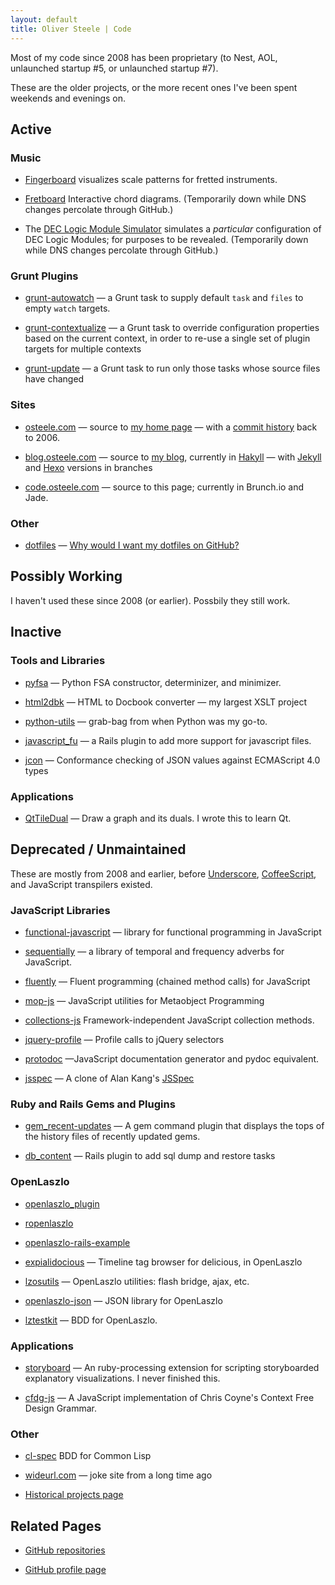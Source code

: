 ```yaml
---
layout: default
title: Oliver Steele | Code
---
```


Most of my code since 2008 has been proprietary (to Nest, AOL, unlaunched startup #5, or unlaunched startup #7).

These are the older projects, or the more recent ones I've been spent weekends and evenings on.

## Active

### Music

* <a href="/fingerboard">Fingerboard</a>
visualizes scale patterns for fretted instruments.

* <a href="http://osteele.github.io/fretboard">Fretboard</a>
Interactive chord diagrams.
(Temporarily down while DNS changes percolate through GitHub.)

* The <a href="http://osteele.github.io/ffmachine">DEC Logic Module Simulator</a>
simulates a <em>particular</em> configuration of DEC Logic Modules; for purposes to be revealed.
(Temporarily down while DNS changes percolate through GitHub.)

### Grunt Plugins

* <a href="https://github.com/osteele/grunt-autowatch">grunt-autowatch</a> &mdash; a Grunt task to supply default `task` and `files` to empty `watch` targets.

* <a href="https://github.com/osteele/grunt-contextualize">grunt-contextualize</a> &mdash; a Grunt task to override configuration properties based on the current context, in order to re-use a single set of plugin targets for multiple contexts

* <a href="https://github.com/osteele/grunt-update">grunt-update</a> &mdash; a Grunt task to run only those tasks whose source files have changed

### Sites

* <a href="https://github.com/osteele/osteele.com">osteele.com</a> &mdash; source to <a href="http://www.osteele.com">my home page</a> &mdash; with a <a href="https://github.com/osteele/osteele.com/commits/master">commit history</a> back to 2006.

* <a href="https://github.com/osteele/blog.osteele.com">blog.osteele.com</a> &mdash; source to <a href="blog.osteele.com">my blog</a>, currently in <a href="http://jaspervdj.be/hakyll/">Hakyll</a> &mdash; with <a href="http://jekyllrb.com">Jekyll</a> and <a href="http://zespia.tw/hexo/">Hexo</a> versions in branches

* <a href="https://github.com/osteele/code.osteele.com">code.osteele.com</a> &mdash; source to this page; currently in Brunch.io and Jade.

### Other
* <a href="https://github.com/osteele/dotfiles">dotfiles</a> &mdash; <a href="http://dotfiles.github.io">Why would I want my dotfiles on GitHub?</a>

## Possibly Working

I haven't used these since 2008 (or earlier). Possbily they still work.

## Inactive
### Tools and Libraries

* <a href="https://github.com/osteele/pyfsa">pyfsa</a> &mdash; Python FSA constructor, determinizer, and minimizer.

* <a href="https://github.com/osteele/html2dbk">html2dbk</a> &mdash; HTML to Docbook converter &mdash; my largest XSLT project

* <a href="https://github.com/osteele/python-utils">python-utils</a> &mdash; grab-bag from when Python was my go-to.

* <a href="https://github.com/osteele/javascript_fu">javascript_fu</a> &mdash; a Rails plugin to add more support for javascript files.

* <a href="https://github.com/osteele/jcon">jcon</a> &mdash; Conformance checking of JSON values against ECMAScript 4.0 types

### Applications

* <a href="https://github.com/osteele/QtTileDual">QtTileDual</a> &mdash; Draw a graph and its duals. I wrote this to learn Qt.

## Deprecated / Unmaintained

These are mostly from 2008 and earlier, before <a href="http://underscorejs.org">Underscore</a>, <a href="http://coffeescript.org">CoffeeScript</a>,
and JavaScript transpilers existed.

### JavaScript Libraries

* <a href="https://github.com/osteele/functional-javascript">functional-javascript</a> &mdash; library for functional programming in JavaScript

* <a href="https://github.com/osteele/sequentially">sequentially</a> &mdash; a library of temporal and frequency adverbs for JavaScript.

* <a href="https://github.com/osteele/fluently">fluently</a> &mdash; Fluent programming (chained method calls) for JavaScript

* <a href="https://github.com/osteele/mop-js">mop-js</a> &mdash; JavaScript utilities for Metaobject Programming

* <a href="https://github.com/osteele/collections-js">collections-js</a> Framework-independent JavaScript collection methods.

* <a href="https://github.com/osteele/jquery-profile">jquery-profile</a> &mdash; Profile calls to jQuery selectors

* <a href="https://github.com/osteele/protodoc">protodoc</a> &mdash;JavaScript documentation generator and pydoc equivalent.

* <a href="https://github.com/osteele/jsspec">jsspec</a> &mdash; A clone of Alan Kang's <a href="http://code.google.com/p/jsspec/">JSSpec</a>

### Ruby and Rails Gems and Plugins

* <a href="https://github.com/osteele/gem_recent-updates">gem_recent-updates</a> &mdash; A gem command plugin that displays the tops of the history files of recently updated gems.

* <a href="https://github.com/osteele/db_content">db_content</a> &mdash; Rails plugin to add sql dump and restore tasks

### OpenLaszlo

* <a href="https://github.com/osteele/openlaszlo_plugin">openlaszlo_plugin</a>

* <a href="https://github.com/osteele/ropenlaszlo">ropenlaszlo</a>

* <a href="https://github.com/osteele/openlaszlo-rails-example">openlaszlo-rails-example</a>

* <a href="https://github.com/osteele/expialidocious">expialidocious</a> &mdash; Timeline tag browser for delicious, in OpenLaszlo

* <a href="https://github.com/osteele/lzosutils">lzosutils</a> &mdash; OpenLaszlo utilities: flash bridge, ajax, etc.

* <a href="https://github.com/osteele/openlaszlo-json">openlaszlo-json</a> &mdash; JSON library for OpenLaszlo

* <a href="https://github.com/osteele/lztestkit">lztestkit</a> &mdash; BDD for OpenLaszlo.

### Applications

* <a href="https://github.com/osteele/storyboard">storyboard</a> &mdash; An ruby-processing extension for scripting storyboarded explanatory visualizations. I never finished this.

* <a href="https://github.com/osteele/cfdg-js">cfdg-js</a> &mdash; A JavaScript implementation of Chris Coyne's Context Free Design Grammar.

### Other

* <a href="https://github.com/osteele/cl-spec">cl-spec</a> BDD for Common Lisp

* <a href="https://github.com/osteele/wideurl.com">wideurl.com</a> &mdash; joke site from a long time ago

* <a href="http://www.osteele.com/sources">Historical projects page</a>

## Related Pages

* <a href="https://github.com/osteele?tab=repositories">GitHub repositories</a>

* <a href="https://github.com/osteele">GitHub profile page</a>
